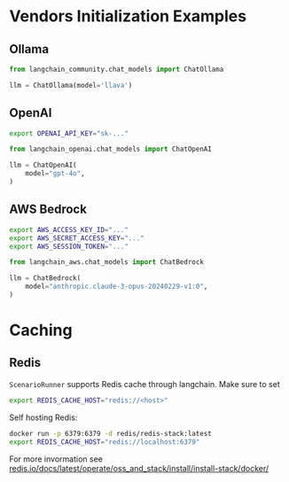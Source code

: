 # Vendors Initialization Examples

## Ollama

```python
from langchain_community.chat_models import ChatOllama

llm = ChatOllama(model='llava')
```

## OpenAI

```bash
export OPENAI_API_KEY="sk-..."
```

```python
from langchain_openai.chat_models import ChatOpenAI

llm = ChatOpenAI(
    model="gpt-4o",
)
```

## AWS Bedrock

```bash
export AWS_ACCESS_KEY_ID="..."
export AWS_SECRET_ACCESS_KEY="..."
export AWS_SESSION_TOKEN="..."
```

```python
from langchain_aws.chat_models import ChatBedrock

llm = ChatBedrock(
    model="anthropic.claude-3-opus-20240229-v1:0",
)
```

# Caching

## Redis

`ScenarioRunner` supports Redis cache through langchain. Make sure to set

```bash
export REDIS_CACHE_HOST="redis://<host>"
```

Self hosting Redis:

```bash
docker run -p 6379:6379 -d redis/redis-stack:latest
export REDIS_CACHE_HOST="redis://localhost:6379"
```

For more invormation see [redis.io/docs/latest/operate/oss_and_stack/install/install-stack/docker/](https://redis.io/docs/latest/operate/oss_and_stack/install/install-stack/docker/)

